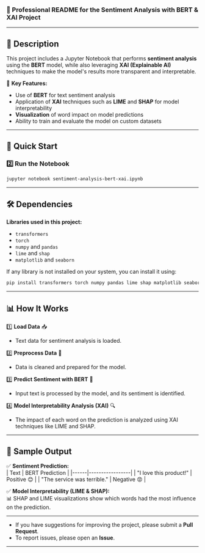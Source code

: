 ### 📄 Professional README for the **Sentiment Analysis with BERT & XAI** Project  
---

## 📌 Description  
This project includes a Jupyter Notebook that performs **sentiment analysis** using the **BERT** model, while also leveraging **XAI (Explainable AI)** techniques to make the model's results more transparent and interpretable.  

🔹 **Key Features:**  
- Use of **BERT** for text sentiment analysis  
- Application of **XAI** techniques such as **LIME** and **SHAP** for model interpretability  
- **Visualization** of word impact on model predictions  
- Ability to train and evaluate the model on custom datasets  


---

## 🚀 Quick Start  

### 2️⃣ Run the Notebook  
```bash
jupyter notebook sentiment-analysis-bert-xai.ipynb
```

---

## 🛠️ Dependencies  
**Libraries used in this project:**  
- `transformers`  
- `torch`  
- `numpy` and `pandas`  
- `lime` and `shap`  
- `matplotlib` and `seaborn`   

If any library is not installed on your system, you can install it using:  
```bash
pip install transformers torch numpy pandas lime shap matplotlib seaborn
```

---

## 📊 How It Works  

1️⃣ **Load Data** 📥  
   - Text data for sentiment analysis is loaded.  

2️⃣ **Preprocess Data** 🔄  
   - Data is cleaned and prepared for the model.  

3️⃣ **Predict Sentiment with BERT** 🤖  
   - Input text is processed by the model, and its sentiment is identified.  

4️⃣ **Model Interpretability Analysis (XAI)** 🔍  
   - The impact of each word on the prediction is analyzed using XAI techniques like LIME and SHAP.  

---

## 📌 Sample Output  

✅ **Sentiment Prediction:**  
| Text | BERT Prediction |
|------|-----------------|
| "I love this product!" | Positive 😊 |
| "The service was terrible." | Negative 😡 |

✅ **Model Interpretability (LIME & SHAP):**  
📊 SHAP and LIME visualizations show which words had the most influence on the prediction.  

---

- If you have suggestions for improving the project, please submit a **Pull Request**.  
- To report issues, please open an **Issue**.  

---
